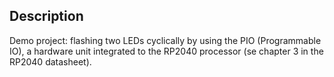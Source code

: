 ## Description

Demo project: flashing two LEDs cyclically by using the PIO (Programmable IO), a hardware unit integrated to the RP2040 processor (se chapter 3 in the RP2040 datasheet).
